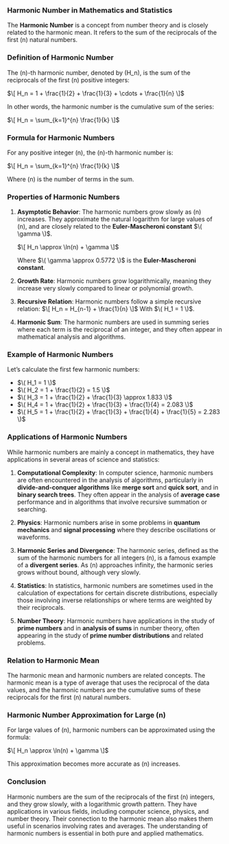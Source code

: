 ### **Harmonic Number in Mathematics and Statistics**

The **Harmonic Number** is a concept from number theory and is closely related to the harmonic mean. It refers to the sum of the reciprocals of the first \(n\) natural numbers.

### **Definition of Harmonic Number**

The \(n\)-th harmonic number, denoted by \(H_n\), is the sum of the reciprocals of the first \(n\) positive integers:

$\[
H_n = 1 + \frac{1}{2} + \frac{1}{3} + \cdots + \frac{1}{n}
\]$

In other words, the harmonic number is the cumulative sum of the series:

$\[
H_n = \sum_{k=1}^{n} \frac{1}{k}
\]$

### **Formula for Harmonic Numbers**

For any positive integer \(n\), the \(n\)-th harmonic number is:

$\[
H_n = \sum_{k=1}^{n} \frac{1}{k}
\]$

Where \(n\) is the number of terms in the sum.

### **Properties of Harmonic Numbers**

1. **Asymptotic Behavior**: The harmonic numbers grow slowly as \(n\) increases. They approximate the natural logarithm for large values of \(n\), and are closely related to the **Euler-Mascheroni constant** $\( \gamma \)$.

   $\[
   H_n \approx \ln(n) + \gamma
   \]$
   
   Where $\( \gamma \approx 0.5772 \)$ is the **Euler-Mascheroni constant**.

2. **Growth Rate**: Harmonic numbers grow logarithmically, meaning they increase very slowly compared to linear or polynomial growth.

3. **Recursive Relation**: Harmonic numbers follow a simple recursive relation:
   $\[
   H_n = H_{n-1} + \frac{1}{n}
   \]$
   With $\( H_1 = 1 \)$.

4. **Harmonic Sum**: The harmonic numbers are used in summing series where each term is the reciprocal of an integer, and they often appear in mathematical analysis and algorithms.

### **Example of Harmonic Numbers**

Let’s calculate the first few harmonic numbers:

- $\( H_1 = 1 \)$
- $\( H_2 = 1 + \frac{1}{2} = 1.5 \)$
- $\( H_3 = 1 + \frac{1}{2} + \frac{1}{3} \approx 1.833 \)$
- $\( H_4 = 1 + \frac{1}{2} + \frac{1}{3} + \frac{1}{4} = 2.083 \)$
- $\( H_5 = 1 + \frac{1}{2} + \frac{1}{3} + \frac{1}{4} + \frac{1}{5} = 2.283 \)$

### **Applications of Harmonic Numbers**

While harmonic numbers are mainly a concept in mathematics, they have applications in several areas of science and statistics:

1. **Computational Complexity**: In computer science, harmonic numbers are often encountered in the analysis of algorithms, particularly in **divide-and-conquer algorithms** like **merge sort** and **quick sort**, and in **binary search trees**. They often appear in the analysis of **average case** performance and in algorithms that involve recursive summation or searching.

2. **Physics**: Harmonic numbers arise in some problems in **quantum mechanics** and **signal processing** where they describe oscillations or waveforms.

3. **Harmonic Series and Divergence**: The harmonic series, defined as the sum of the harmonic numbers for all integers \(n\), is a famous example of a **divergent series**. As \(n\) approaches infinity, the harmonic series grows without bound, although very slowly.

4. **Statistics**: In statistics, harmonic numbers are sometimes used in the calculation of expectations for certain discrete distributions, especially those involving inverse relationships or where terms are weighted by their reciprocals.

5. **Number Theory**: Harmonic numbers have applications in the study of **prime numbers** and in **analysis of sums** in number theory, often appearing in the study of **prime number distributions** and related problems.

### **Relation to Harmonic Mean**

The harmonic mean and harmonic numbers are related concepts. The harmonic mean is a type of average that uses the reciprocal of the data values, and the harmonic numbers are the cumulative sums of these reciprocals for the first \(n\) natural numbers.

### **Harmonic Number Approximation for Large \(n\)**

For large values of \(n\), harmonic numbers can be approximated using the formula:

$\[
H_n \approx \ln(n) + \gamma
\]$

This approximation becomes more accurate as \(n\) increases.

### **Conclusion**

Harmonic numbers are the sum of the reciprocals of the first \(n\) integers, and they grow slowly, with a logarithmic growth pattern. They have applications in various fields, including computer science, physics, and number theory. Their connection to the harmonic mean also makes them useful in scenarios involving rates and averages. The understanding of harmonic numbers is essential in both pure and applied mathematics.
